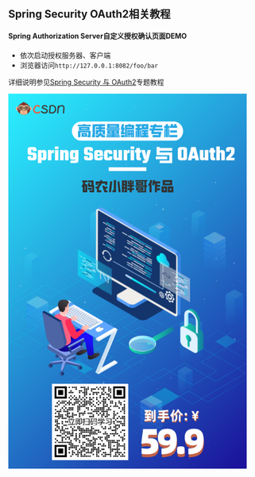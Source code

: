 ## Spring Security OAuth2相关教程


#### Spring Authorization Server自定义授权确认页面DEMO

- 依次启动授权服务器、客户端
- 浏览器访问`http://127.0.0.1:8082/foo/bar`

详细说明参见[Spring Security 与 OAuth2](https://blog.csdn.net/qq_35067322/category_11691173.html)专题教程

<img src="tutorial.png" style="zoom:75%;" />
